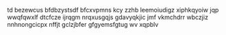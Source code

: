 td bezewcus bfdbzystsdf bfcxvpmns kcy zzhb leemoiudigz xiphkqyoiw jqp wwqfqwxlf dtcfcze ijrqgm nrqxusgqjs gdavyqkjic jmf vkmchdrr wbczjiz nnhnongcicpx nffjt gclzjbfer gfgyemsfgtug wv xqpblv